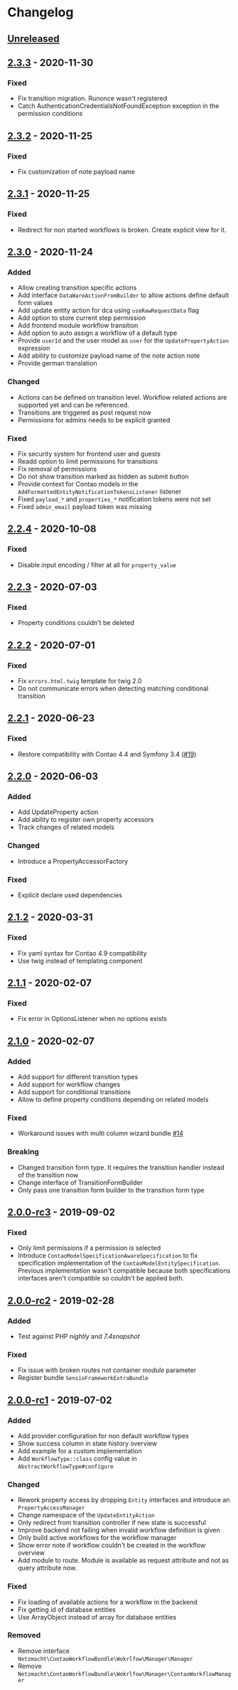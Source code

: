 # Changelog

## [Unreleased]

## [2.3.3] - 2020-11-30

### Fixed

 - Fix transition migration. Runonce wasn't registered
 - Catch AuthenticationCredentialsNotFoundException exception in the permission conditions

## [2.3.2] - 2020-11-25

### Fixed

 - Fix customization of note payload name

## [2.3.1] - 2020-11-25

### Fixed

 - Redirect for non started workflows is broken. Create explicit view for it.

## [2.3.0] - 2020-11-24

### Added

 - Allow creating transition specific actions
 - Add interface `DataWareActionFromBuilder` to allow actions define default form values
 - Add update entity action for dca using `useRawRequestData` flag
 - Add option to store current step permission
 - Add frontend module workflow transition
 - Add option to auto assign a workflow of a default type
 - Provide `userId` and the user model as `user` for the `UpdatePropertyAction` expression
 - Add ability to customize payload name of the note action note
 - Provide german translation
 
### Changed
 
 - Actions can be defined on transition level. Workflow related actions are supported yet and can be referenced.
 - Transitions are triggered as post request now 
 - Permissions for admins needs to be explicit granted
 
### Fixed

 - Fix security system for frontend user and guests
 - Readd option to limit permissions for transitions
 - Fix removal of permissions
 - Do not show transition marked as hidden as submit button
 - Provide context for Contao models in the `AddFormattedEntityNotificationTokensListener` listener
 - Fixed `payload_*` and `properties_*` notification tokens were not set
 - Fixed `admin_email` payload token was missing

## [2.2.4] - 2020-10-08

### Fixed

 - Disable input encoding / filter at all for `property_value`
 
## [2.2.3] - 2020-07-03

### Fixed

 - Property conditions couldn't be deleted

## [2.2.2] - 2020-07-01

### Fixed
 
 - Fix `errors.html.twig` template for twig 2.0
 - Do not communicate errors when detecting matching conditional transition

## [2.2.1] - 2020-06-23

### Fixed
 - Restore compatibility with Contao 4.4 and Symfony 3.4 ([#19](https://github.com/netzmacht/contao-workflow/issues/19))

## [2.2.0] - 2020-06-03

### Added

 - Add UpdateProperty action
 - Add ability to register own property accessors
 - Track changes of related models
 
### Changed
 - Introduce a PropertyAccessorFactory
 
### Fixed

 - Explicit declare used dependencies 

## [2.1.2] - 2020-03-31

### Fixed

 - Fix yaml syntax for Contao 4.9 compatibility
 - Use twig instead of templating component

## [2.1.1] - 2020-02-07

### Fixed

 - Fix error in OptionsListener when no options exists

## [2.1.0] - 2020-02-07

### Added

 - Add support for different transition types
 - Add support for workflow changes
 - Add support for conditional transitions
 - Allow to define property conditions depending on related models
 
### Fixed

 - Workaround issues with multi column wizard bundle [#14](https://github.com/netzmacht/contao-workflow/issues/14)

### Breaking

 - Changed transition form type. It requires the transition handler instead of the transition now
 - Change interface of TransitionFormBuilder
 - Only pass one transition form builder to the transition form type

## [2.0.0-rc3] - 2019-09-02

### Fixed
 
 - Only limit permissions if a permission is selected 
 - Introduce `ContaoModelSpecificationAwareSpecification` to fix specification implementation of the 
   `ContaoModelEntitySpecification`. Previous implementation wasn't compatible because both specifications interfaces
   aren't compatible so couldn't be applied both.

## [2.0.0-rc2] - 2019-02-28

### Added
 
  - Test against PHP *nightly* and *7.4snapshot*

### Fixed

  - Fix issue with broken routes not container *module* parameter
  - Register bundle `SensioFrameworkExtraBundle`

## [2.0.0-rc1] - 2019-07-02

### Added

 - Add provider configuration for non default workflow types
 - Show success column in state history overview
 - Add example for a custom implementation
 - Add `WorkflowType::class` config value in `AbstractWorkflowType#configure`
 
### Changed

 - Rework property access by dropping `Entity` interfaces and introduce an `PropertyAccessManager`
 - Change namespace of the `UpdateEntityAction`
 - Only redirect from transition controller if new state is successful
 - Improve backend not failing when invalid workflow definition is given
 - Only build active workflows for the workflow manager
 - Show error note if workflow couldn't be created in the workflow overview
 - Add module to route. Module is available as request attribute and not as query attribute now.
 
### Fixed

 - Fix loading of available actions for a workflow in the backend
 - Fix getting id of database entities 
 - Use ArrayObject instead of array for database entities
 
### Removed

 - Remove interface `Netzmacht\ContaoWorkflowBundle\Wokrlfow\Manager\Manager`
 - Remove `Netzmacht\ContaoWorkflowBundle\Wokrlfow\Manager\ContaoWorkflowManager`

[Unreleased]: https://github.com/netzmacht/contao-workflow/compare/master...develop
[2.3.3]: https://github.com/netzmacht/contao-workflow/compare/2.3.2...2.3.3
[2.3.2]: https://github.com/netzmacht/contao-workflow/compare/2.3.1...2.3.2
[2.3.1]: https://github.com/netzmacht/contao-workflow/compare/2.3.0...2.3.1
[2.3.0]: https://github.com/netzmacht/contao-workflow/compare/2.2.4...2.3.0
[2.2.4]: https://github.com/netzmacht/contao-workflow/compare/2.2.3...2.2.4
[2.2.3]: https://github.com/netzmacht/contao-workflow/compare/2.2.2...2.2.3
[2.2.2]: https://github.com/netzmacht/contao-workflow/compare/2.2.1...2.2.2
[2.2.1]: https://github.com/netzmacht/contao-workflow/compare/2.2.0...2.2.1
[2.2.0]: https://github.com/netzmacht/contao-workflow/compare/2.1.2...2.2.0
[2.1.2]: https://github.com/netzmacht/contao-workflow/compare/2.0.1...2.1.2
[2.1.1]: https://github.com/netzmacht/contao-workflow/compare/2.0.0...2.1.1
[2.1.0]: https://github.com/netzmacht/contao-workflow/compare/2.0.0-rc3...2.1.0
[2.0.0-rc3]: https://github.com/netzmacht/contao-workflow/compare/2.0.0-rc2...2.0.0-rc3
[2.0.0-rc2]: https://github.com/netzmacht/contao-workflow/compare/2.0.0-rc1...2.0.0-rc2
[2.0.0-rc1]: https://github.com/netzmacht/contao-workflow/compare/2.0.0-beta1...2.0.0-rc1
